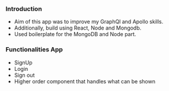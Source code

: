### Introduction
- Aim of this app was to improve my GraphQl and Apollo skills.
- Additionally, build using React, Node and Mongodb.
- Used boilerplate for the MongoDB and Node part.

### Functionalities App
- SignUp
- Login
- Sign out
- Higher order component that handles what can be shown
